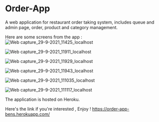 # Order-App
A web application for restaurant order taking system, includes queue and admin page, order, product and category management.

Here are some screens from the app :
![Web capture_29-9-2021_11425_localhost](https://user-images.githubusercontent.com/34404031/135249258-c4b19554-2252-4413-881c-4a815146a13e.jpeg)

![Web capture_29-9-2021_11911_localhost](https://user-images.githubusercontent.com/34404031/135249298-7e967198-6311-434d-87e2-4c627939e7f6.jpeg)

![Web capture_29-9-2021_11929_localhost](https://user-images.githubusercontent.com/34404031/135249350-46b4af69-f668-4ab6-a225-7fc630c007b5.jpeg)

![Web capture_29-9-2021_11943_localhost](https://user-images.githubusercontent.com/34404031/135249393-da7c3626-55a7-4658-8e56-3eea658f144d.jpeg)

![Web capture_29-9-2021_111035_localhost](https://user-images.githubusercontent.com/34404031/135249434-439e4dfc-338e-4119-8041-28a16ced64c1.jpeg)

![Web capture_29-9-2021_111117_localhost](https://user-images.githubusercontent.com/34404031/135249461-b3a42b79-4acf-4cb4-944f-dfd4db570850.jpeg)

The application is hosted on Heroku.

Here's the link if you're interested , Enjoy !
https://order-app-bens.herokuapp.com/
